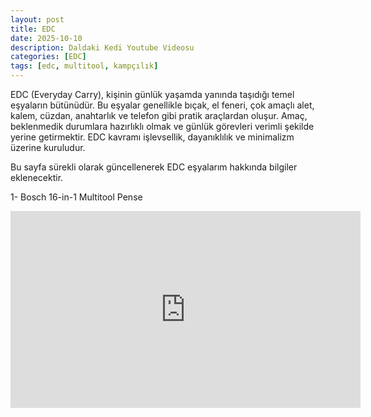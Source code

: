 ```yaml
---
layout: post
title: EDC
date: 2025-10-10
description: Daldaki Kedi Youtube Videosu
categories: [EDC]
tags: [edc, multitool, kampçılık]
---
```


EDC (Everyday Carry), kişinin günlük yaşamda yanında taşıdığı temel eşyaların bütünüdür. Bu eşyalar genellikle bıçak, el feneri, çok amaçlı alet, kalem, cüzdan, anahtarlık ve telefon gibi pratik araçlardan oluşur. Amaç, beklenmedik durumlara hazırlıklı olmak ve günlük görevleri verimli şekilde yerine getirmektir. EDC kavramı işlevsellik, dayanıklılık ve minimalizm üzerine kuruludur.

Bu sayfa sürekli olarak güncellenerek EDC eşyalarım hakkında bilgiler eklenecektir.

 1- Bosch 16-in-1 Multitool Pense

<div class="w-full p-1 min-h-screen " style="aspect-ratio:16/9;">
  <iframe width="560" height="315" src="https://www.youtube.com/embed/1aTi64lUk2I?si=Y4Dn-8xTk8MzV1v-" title="YouTube video player" frameborder="0" allow="accelerometer; autoplay; clipboard-write; encrypted-media; gyroscope; picture-in-picture; web-share" referrerpolicy="strict-origin-when-cross-origin" allowfullscreen></iframe>
</div>
